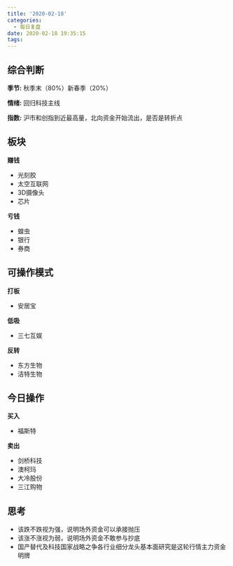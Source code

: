 ```yaml
---
title: '2020-02-18'
categories:
  - 每日复盘
date: 2020-02-18 19:35:15
tags:
---
```

## 综合判断
**季节:** 秋季末（80%）新春季（20%）

**情绪:** 回归科技主线

**指数:** 沪市和创指到近最高量，北向资金开始流出，是否是转折点

## 板块
**赚钱**

- 光刻胶
- 太空互联网
- 3D摄像头
- 芯片

**亏钱**

- 蝗虫
- 银行
- 券商

## 可操作模式
**打板**

- 安居宝

**低吸**

- 三七互娱

**反转**

- 东方生物
- 洁特生物

## 今日操作
**买入**

- 福斯特

**卖出**

- 剑桥科技
- 澳柯玛
- 大冷股份
- 三江购物

## 思考
- 该跌不跌视为强，说明场外资金可以承接抛压
- 该涨不涨视为弱，说明场外资金不敢参与抄底
- 国产替代及科技国家战略之争各行业细分龙头基本面研究是这轮行情主力资金明牌